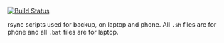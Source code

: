 [![Build Status](https://travis-ci.org/ameer1234567890/rsync-scripts.svg?branch=master)](https://travis-ci.org/ameer1234567890/rsync-scripts)

rsync scripts used for backup, on laptop and phone.
All `.sh` files are for phone and all `.bat` 
files are for laptop.
